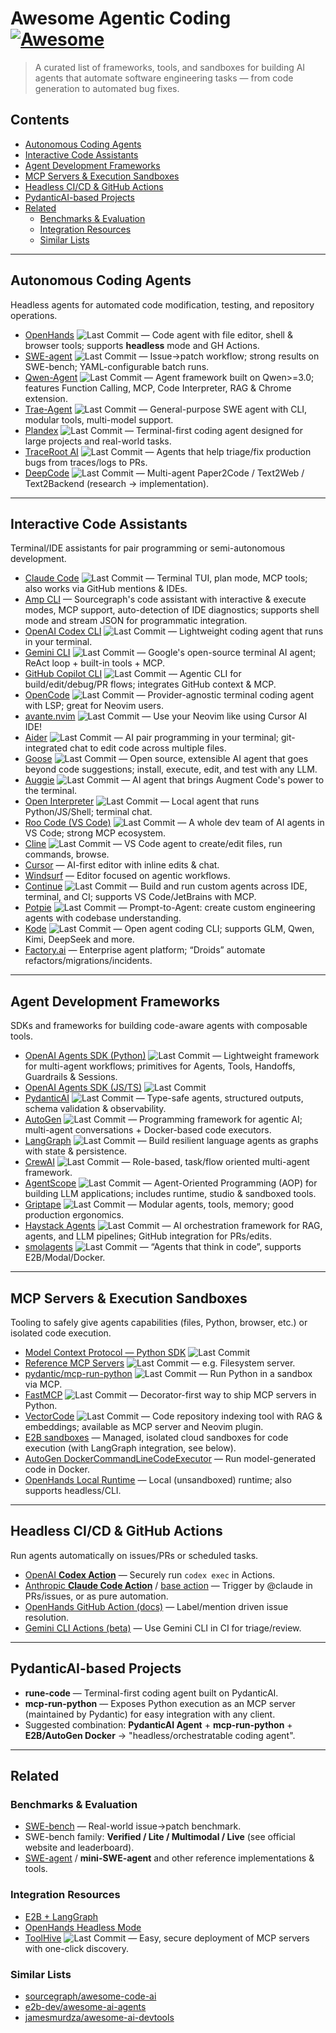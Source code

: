 # Awesome Agentic Coding [![Awesome](https://awesome.re/badge.svg)](https://awesome.re)

> A curated list of frameworks, tools, and sandboxes for building AI agents that automate software engineering tasks — from code generation to automated bug fixes.

## Contents

- [Autonomous Coding Agents](#autonomous-coding-agents)
- [Interactive Code Assistants](#interactive-code-assistants)
- [Agent Development Frameworks](#agent-development-frameworks)
- [MCP Servers & Execution Sandboxes](#mcp-servers--execution-sandboxes)
- [Headless CI/CD & GitHub Actions](#headless-cicd--github-actions)
- [PydanticAI-based Projects](#pydanticai-based-projects)
- [Related](#related)
  - [Benchmarks & Evaluation](#benchmarks--evaluation)
  - [Integration Resources](#integration-resources)
  - [Similar Lists](#similar-lists)

---

## Autonomous Coding Agents

Headless agents for automated code modification, testing, and repository operations.

- [OpenHands](https://github.com/All-Hands-AI/OpenHands) ![Last Commit](https://img.shields.io/github/last-commit/All-Hands-AI/OpenHands) — Code agent with file editor, shell & browser tools; supports **headless** mode and GH Actions.
- [SWE-agent](https://github.com/princeton-nlp/SWE-agent) ![Last Commit](https://img.shields.io/github/last-commit/princeton-nlp/SWE-agent) — Issue→patch workflow; strong results on SWE-bench; YAML-configurable batch runs.
- [Qwen-Agent](https://github.com/QwenLM/Qwen-Agent) ![Last Commit](https://img.shields.io/github/last-commit/QwenLM/Qwen-Agent) — Agent framework built on Qwen>=3.0; features Function Calling, MCP, Code Interpreter, RAG & Chrome extension.
- [Trae-Agent](https://github.com/bytedance/trae-agent) ![Last Commit](https://img.shields.io/github/last-commit/bytedance/trae-agent) — General-purpose SWE agent with CLI, modular tools, multi-model support.
- [Plandex](https://github.com/plandex-ai/plandex) ![Last Commit](https://img.shields.io/github/last-commit/plandex-ai/plandex) — Terminal-first coding agent designed for large projects and real-world tasks.
- [TraceRoot AI](https://github.com/traceroot-ai/traceroot) ![Last Commit](https://img.shields.io/github/last-commit/traceroot-ai/traceroot) — Agents that help triage/fix production bugs from traces/logs to PRs.
- [DeepCode](https://github.com/HKUDS/DeepCode) ![Last Commit](https://img.shields.io/github/last-commit/HKUDS/DeepCode) — Multi-agent Paper2Code / Text2Web / Text2Backend (research → implementation).

---

## Interactive Code Assistants

Terminal/IDE assistants for pair programming or semi-autonomous development.

- [Claude Code](https://github.com/anthropics/claude-code) ![Last Commit](https://img.shields.io/github/last-commit/anthropics/claude-code) — Terminal TUI, plan mode, MCP tools; also works via GitHub mentions & IDEs.
- [Amp CLI](https://ampcode.com/manual#cli) — Sourcegraph's code assistant with interactive & execute modes, MCP support, auto-detection of IDE diagnostics; supports shell mode and stream JSON for programmatic integration.
- [OpenAI Codex CLI](https://github.com/openai/codex) ![Last Commit](https://img.shields.io/github/last-commit/openai/codex) — Lightweight coding agent that runs in your terminal.
- [Gemini CLI](https://github.com/google-gemini/gemini-cli) ![Last Commit](https://img.shields.io/github/last-commit/google-gemini/gemini-cli) — Google's open-source terminal AI agent; ReAct loop + built-in tools + MCP.
- [GitHub Copilot CLI](https://github.com/github/copilot-cli) ![Last Commit](https://img.shields.io/github/last-commit/github/copilot-cli) — Agentic CLI for build/edit/debug/PR flows; integrates GitHub context & MCP.
- [OpenCode](https://github.com/sst/opencode) ![Last Commit](https://img.shields.io/github/last-commit/sst/opencode) — Provider-agnostic terminal coding agent with LSP; great for Neovim users.
- [avante.nvim](https://github.com/yetone/avante.nvim) ![Last Commit](https://img.shields.io/github/last-commit/yetone/avante.nvim) — Use your Neovim like using Cursor AI IDE!
- [Aider](https://github.com/Aider-AI/aider) ![Last Commit](https://img.shields.io/github/last-commit/Aider-AI/aider) — AI pair programming in your terminal; git-integrated chat to edit code across multiple files.
- [Goose](https://github.com/block/goose) ![Last Commit](https://img.shields.io/github/last-commit/block/goose) — Open source, extensible AI agent that goes beyond code suggestions; install, execute, edit, and test with any LLM.
- [Auggie](https://github.com/augmentcode/auggie) ![Last Commit](https://img.shields.io/github/last-commit/augmentcode/auggie) — AI agent that brings Augment Code's power to the terminal.
- [Open Interpreter](https://github.com/openinterpreter/open-interpreter) ![Last Commit](https://img.shields.io/github/last-commit/openinterpreter/open-interpreter) — Local agent that runs Python/JS/Shell; terminal chat.
- [Roo Code (VS Code)](https://github.com/RooCodeInc/Roo-Code) ![Last Commit](https://img.shields.io/github/last-commit/RooCodeInc/Roo-Code) — A whole dev team of AI agents in VS Code; strong MCP ecosystem.
- [Cline](https://github.com/cline/cline) ![Last Commit](https://img.shields.io/github/last-commit/cline/cline) — VS Code agent to create/edit files, run commands, browse.
- [Cursor](https://www.cursor.sh/) — AI-first editor with inline edits & chat.
- [Windsurf](https://windsurf.com/) — Editor focused on agentic workflows.
- [Continue](https://github.com/continuedev/continue) ![Last Commit](https://img.shields.io/github/last-commit/continuedev/continue) — Build and run custom agents across IDE, terminal, and CI; supports VS Code/JetBrains with MCP.
- [Potpie](https://github.com/potpie-ai/potpie) ![Last Commit](https://img.shields.io/github/last-commit/potpie-ai/potpie) — Prompt-to-Agent: create custom engineering agents with codebase understanding.
- [Kode](https://github.com/shareAI-lab/Kode) ![Last Commit](https://img.shields.io/github/last-commit/shareAI-lab/Kode) — Open agent coding CLI; supports GLM, Qwen, Kimi, DeepSeek and more.
- [Factory.ai](https://factory.ai/) — Enterprise agent platform; “Droids” automate refactors/migrations/incidents.

---

## Agent Development Frameworks

SDKs and frameworks for building code-aware agents with composable tools.

- [OpenAI Agents SDK (Python)](https://github.com/openai/openai-agents-python) ![Last Commit](https://img.shields.io/github/last-commit/openai/openai-agents-python) — Lightweight framework for multi-agent workflows; primitives for Agents, Tools, Handoffs, Guardrails & Sessions.
- [OpenAI Agents SDK (JS/TS)](https://github.com/openai/openai-agents-js) ![Last Commit](https://img.shields.io/github/last-commit/openai/openai-agents-js)
- [PydanticAI](https://github.com/pydantic/pydantic-ai) ![Last Commit](https://img.shields.io/github/last-commit/pydantic/pydantic-ai) — Type-safe agents, structured outputs, schema validation & observability.
- [AutoGen](https://github.com/microsoft/autogen) ![Last Commit](https://img.shields.io/github/last-commit/microsoft/autogen) — Programming framework for agentic AI; multi-agent conversations + Docker-based code executors.
- [LangGraph](https://github.com/langchain-ai/langgraph) ![Last Commit](https://img.shields.io/github/last-commit/langchain-ai/langgraph) — Build resilient language agents as graphs with state & persistence.
- [CrewAI](https://github.com/crewAIInc/crewAI) ![Last Commit](https://img.shields.io/github/last-commit/crewAIInc/crewAI) — Role-based, task/flow oriented multi-agent framework.
- [AgentScope](https://github.com/agentscope-ai/agentscope) ![Last Commit](https://img.shields.io/github/last-commit/agentscope-ai/agentscope) — Agent-Oriented Programming (AOP) for building LLM applications; includes runtime, studio & sandboxed tools.
- [Griptape](https://github.com/griptape-ai/griptape) ![Last Commit](https://img.shields.io/github/last-commit/griptape-ai/griptape) — Modular agents, tools, memory; good production ergonomics.
- [Haystack Agents](https://github.com/deepset-ai/haystack) ![Last Commit](https://img.shields.io/github/last-commit/deepset-ai/haystack) — AI orchestration framework for RAG, agents, and LLM pipelines; GitHub integration for PRs/edits.
- [smolagents](https://github.com/huggingface/smolagents) ![Last Commit](https://img.shields.io/github/last-commit/huggingface/smolagents) — “Agents that think in code”, supports E2B/Modal/Docker.

---

## MCP Servers & Execution Sandboxes

Tooling to safely give agents capabilities (files, Python, browser, etc.) or isolated code execution.

- [Model Context Protocol — Python SDK](https://github.com/modelcontextprotocol/python-sdk) ![Last Commit](https://img.shields.io/github/last-commit/modelcontextprotocol/python-sdk)
- [Reference MCP Servers](https://github.com/modelcontextprotocol/servers) ![Last Commit](https://img.shields.io/github/last-commit/modelcontextprotocol/servers) — e.g. Filesystem server.
- [pydantic/mcp-run-python](https://github.com/pydantic/mcp-run-python) ![Last Commit](https://img.shields.io/github/last-commit/pydantic/mcp-run-python) — Run Python in a sandbox via MCP.
- [FastMCP](https://github.com/jlowin/fastmcp) ![Last Commit](https://img.shields.io/github/last-commit/jlowin/fastmcp) — Decorator-first way to ship MCP servers in Python.
- [VectorCode](https://github.com/Davidyz/VectorCode) ![Last Commit](https://img.shields.io/github/last-commit/Davidyz/VectorCode) — Code repository indexing tool with RAG & embeddings; available as MCP server and Neovim plugin.
- [E2B sandboxes](https://e2b.dev/) — Managed, isolated cloud sandboxes for code execution (with LangGraph integration, see below).
- [AutoGen DockerCommandLineCodeExecutor](https://microsoft.github.io/autogen/0.2/docs/reference/coding/docker_commandline_code_executor/) — Run model-generated code in Docker.
- [OpenHands Local Runtime](https://docs.all-hands.dev/openhands/usage/runtimes/local) — Local (unsandboxed) runtime; also supports headless/CLI.

---

## Headless CI/CD & GitHub Actions

Run agents automatically on issues/PRs or scheduled tasks.

- [OpenAI **Codex Action**](https://github.com/openai/codex-action) — Securely run `codex exec` in Actions.
- [Anthropic **Claude Code Action**](https://github.com/anthropics/claude-code-action) / [base action](https://github.com/anthropics/claude-code-base-action) — Trigger by @claude in PRs/issues, or as pure automation.
- [OpenHands GitHub Action (docs)](https://docs.all-hands.dev/openhands/usage/run-openhands/github-action) — Label/mention driven issue resolution.
- [Gemini CLI Actions (beta)](https://github.com/google-github-actions/run-gemini-cli) — Use Gemini CLI in CI for triage/review.

---

## PydanticAI-based Projects

- **rune-code** — Terminal-first coding agent built on PydanticAI.
- **mcp-run-python** — Exposes Python execution as an MCP server (maintained by Pydantic) for easy integration with any client.
- Suggested combination: **PydanticAI Agent** + **mcp-run-python** + **E2B/AutoGen Docker** → "headless/orchestratable coding agent".

---

## Related

### Benchmarks & Evaluation
- [SWE-bench](https://github.com/SWE-bench/SWE-bench) — Real-world issue→patch benchmark.
- SWE-bench family: **Verified / Lite / Multimodal / Live** (see official website and leaderboard).
- [SWE-agent](https://github.com/princeton-nlp/SWE-agent) / **mini-SWE-agent** and other reference implementations & tools.

### Integration Resources
- [E2B + LangGraph](https://e2b.dev/docs/hello-world/langgraph)
- [OpenHands Headless Mode](https://docs.all-hands.dev/openhands/usage/run-openhands/headless-mode)
- [ToolHive](https://github.com/stacklok/toolhive) ![Last Commit](https://img.shields.io/github/last-commit/stacklok/toolhive) — Easy, secure deployment of MCP servers with one-click discovery.

### Similar Lists
- [sourcegraph/awesome-code-ai](https://github.com/sourcegraph/awesome-code-ai)
- [e2b-dev/awesome-ai-agents](https://github.com/e2b-dev/awesome-ai-agents)
- [jamesmurdza/awesome-ai-devtools](https://github.com/jamesmurdza/awesome-ai-devtools)
